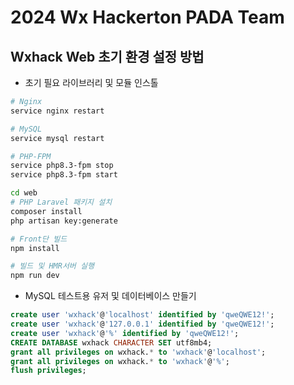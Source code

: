 # 2024 Wx Hackerton PADA Team

## Wxhack Web 초기 환경 설정 방법

- 초기 필요 라이브러리 및 모듈 인스톨
``` bash
# Nginx
service nginx restart

# MySQL
service mysql restart

# PHP-FPM
service php8.3-fpm stop
service php8.3-fpm start

cd web
# PHP Laravel 패키지 설치
composer install
php artisan key:generate

# Front단 빌드
npm install

# 빌드 및 HMR서버 실행
npm run dev
```

- MySQL 테스트용 유저 및 데이터베이스 만들기

``` sql
create user 'wxhack'@'localhost' identified by 'qweQWE12!';
create user 'wxhack'@'127.0.0.1' identified by 'qweQWE12!';
create user 'wxhack'@'%' identified by 'qweQWE12!';
CREATE DATABASE wxhack CHARACTER SET utf8mb4;
grant all privileges on wxhack.* to 'wxhack'@'localhost';
grant all privileges on wxhack.* to 'wxhack'@'%';
flush privileges;
```
